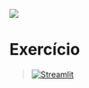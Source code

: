 [![](https://raw.githubusercontent.com/rhatiro/Curso_EBAC-Profissao_Cientista_de_Dados/main/ebac-course-utils/media/logo/newebac_logo_black_half.png)](https://github.com/rhatiro/Curso_EBAC-Profissao_Cientista_de_Dados)

# Exercício

> [![Streamlit](https://img.shields.io/badge/Streamlit-FF4B4B?logo=Streamlit&logoColor=white)](https://ebac-mod15-robertohatiro.streamlit.app/)
